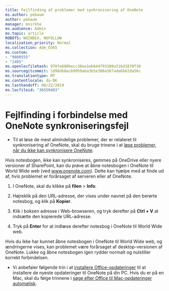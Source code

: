 ```yaml
---
title: Fejlfinding af problemer med synkronisering af OneNote
ms.author: pebaum
author: pebaum
manager: mnirkhe
ms.audience: Admin
ms.topic: article
ROBOTS: NOINDEX, NOFOLLOW
localization_priority: Normal
ms.collection: Adm_O365
ms.custom:
- "9000555"
- "2405"
ms.openlocfilehash: 970fe688becc30ea1eb644793388a316d1878f30
ms.sourcegitcommit: 1d98db8acb9959aba3b5e308a567ade6b62da56c
ms.translationtype: MT
ms.contentlocale: da-DK
ms.lasthandoff: 08/22/2019
ms.locfileid: "36559403"
---
```

# <a name="troubleshoot-onenote-sync-issues"></a>Fejlfinding i forbindelse med OneNote synkroniseringsfejl

* Til at løse de mest almindelige problemer, der er relateret til synkronisering af OneNote, skal du bruge trinene i at [løse problemer, når du ikke kan synkronisere OneNote](https://support.office.com/article/Fix-issues-when-you-can-t-sync-OneNote-299495ef-66d1-448f-90c1-b785a6968d45).

Hvis notesbogen, ikke kan synkroniseres, gemmes på OneDrive eller nyere versioner af SharePoint, kan du prøve at åbne notesbogen i OneNote til World Wide web (ved www.onenote.com). Dette kan hjælpe med at finde ud af, hvis problemet er forårsaget af serveren eller af OneNote.

1. I OneNote, skal du klikke på **filen** > **Info**.

2. Højreklik på den URL-adresse, der vises under navnet på den berørte notesbog, og klik på **Kopier**.

3. Klik i boksen adresse i Web-browseren, og tryk derefter på **Ctrl + V** at indsætte den kopierede URL-adresse.

4. Tryk på **Enter** for at indlæse derefter notesbog i OneNote til World Wide web.

Hvis du ikke har kunnet åbne notesbogen i OneNote til World Wide web, og ændringerne vises, kan problemet være forårsaget af desktop-versionen af OneNote. Lukke og åbne notesbogen igen rydder normalt og nulstiller korrekt forbindelsen.

* Vi anbefaler følgende trin i at [installere Office-opdateringer](https://support.office.com/article/Install-Office-updates-2ab296f3-7f03-43a2-8e50-46de917611c5) til at installere de nyeste opdateringer til OneNote på din PC. Hvis du er på en Mac, skal du følge trinnene i [søge efter Office til Mac-opdateringer automatisk](https://support.office.com/article/update-office-for-mac-automatically-bfd1e497-c24d-4754-92ab-910a4074d7c1).